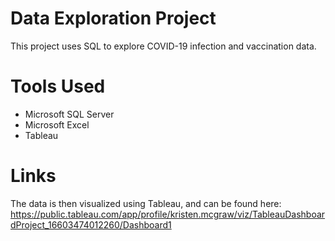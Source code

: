 # Data Exploration Project

This project uses SQL to explore COVID-19 infection and vaccination data. 

# Tools Used

* Microsoft SQL Server
* Microsoft Excel
* Tableau

# Links

The data is then visualized using Tableau, and can be found here: https://public.tableau.com/app/profile/kristen.mcgraw/viz/TableauDashboardProject_16603474012260/Dashboard1
